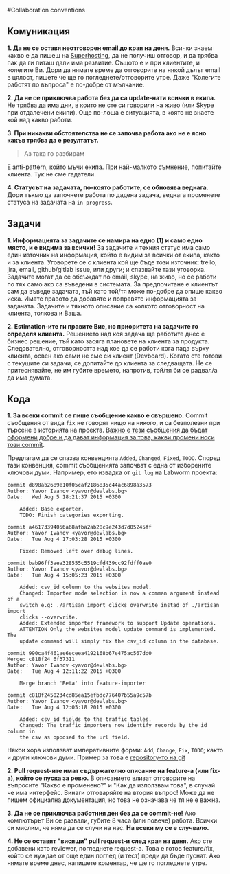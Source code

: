 #Collaboration conventions

## Комуникация
**1. Да не се оставя неотговорен email до края на деня.**
  Всички знаем какво е да пишеш на [Superhosting](www.superhosting.bg), да не получиш отговор, и да трябва пак да ги питаш дали има развитие. Същото е и при клиентите, и колегите Ви. Дори да нямате време да отговорите на някой дълъг email в цялост, пишете че ще го погледнете/отговорите утре. Даже "Колегите работят по въпроса" е по-добре от мълчание.

**2. Да не се приключва работа без да са update-нати всички в екипа.**
  Не трябва да има дни, в които не сте си говорили на живо (или Skype при отдалечени екипи). Още по-лоша е ситуацията, в която не знаете кой над какво работи.

**3. При никакви обстоятелства не се започва работа ако не е ясно какъв трябва да е резултатът.**
  >Аз така го разбирам
  
  E anti-pattern, който мъчи екипа. При най-малкото съмнение, попитайте клиента. Тук не сме гадатели.

**4. Статусът на задачата, по-която работите, се обновява веднага.**
  Дори тъкмо да започнете работа по дадена задача, веднага променете статуса на задачата на `in progress`.

## Задачи
**1. Информацията за задачите се намира на едно (1) и само едно място, и е видима за всички!**
  За задачите и техния статус има само един източник на информация, който е видим за всички от екипа, както и за клиента. Уговорете се с клиента кой ще бъде този източник: trello, jira, email, github/gitlab issue, или други; и спазвайте тази уговорка. Задачите могат да се обсъждат по email, skype, на живо, но се работи по тях само ако са въведени в системата. За предпочитане е клиентът сам да въведе задачата, тъй като той/тя може по-добре да опише какво иска. Имате правото да добавяте и поправяте информацията за задачата. Задачите и тяхното описание са колкото отговорност на клиента, толкова и Ваша.

**2. Estimation-ите ги правите Вие, но приоритета на задачите го определя клиента.**
  Решението над коя задача ще работите днес е бизнес решение, тъй като засяга плановете на клиента за продукта. Следователно, отговорността над кое да се работи кога пада върху клиента, освен ако сами не сме си клиент (Devboard).
  Когато сте готови с текущите си задачи, се допитайте до клиента за следващата. Не се притеснявайте, не им губите времето, напротив, той/тя би се радвал/а да има думата.

## Кода
**1. За всеки commit се пише съобщение какво е свършено.**
  Commit съобщения от вида `fix` не говорят нищо на никого, и са безполезни при търсене в историята на проекта. [Важно е тези съобщения да бъдат оформени добре и да дават информация за това, какви промени носи този commit](http://chris.beams.io/posts/git-commit/).

  Предлагам да се спазва конвенцията `Added`, `Changed`, `Fixed`, `TODO`. Според тази конвенция, commit съобщенията започват с една от изборените ключови думи. Например, ето извадка от `git log` на Labworm проекта:

	commit d898ab2689e10f05caf2186835c44ac6898a3573
	Author: Yavor Ivanov <yavor@devlabs.bg>
	Date:   Wed Aug 5 18:21:37 2015 +0300
	
	    Added: Base exporter.
	    TODO: Finish categories exporting.
	
	commit a46173394056a68afba2ab28c9e243d7d05245ff
	Author: Yavor Ivanov <yavor@devlabs.bg>
	Date:   Tue Aug 4 17:03:28 2015 +0300
	
	    Fixed: Removed left over debug lines.
	
	commit bab96ff3aea328555c5519cfd439cc92fdff0ae0
	Author: Yavor Ivanov <yavor@devlabs.bg>
	Date:   Tue Aug 4 15:05:23 2015 +0300
	
	    Added: csv_id column to the websites model.
	    Changed: Importer mode selection is now a comman argument instead of a
	    switch e.g: ./artisan import clicks overwrite instad of ./artisan import
	    clicks --overwrite.
	    Added: Extended importer framework to support Update operations.
	    ATTENTION Only the websites model update command is implemented. The
	    update command will simply fix the csv_id column in the database.
	
	commit 990ca4f461ae6eceea4192168b67e475ac567dd0
	Merge: c818f24 6f37311
	Author: Yavor Ivanov <yavor@devlabs.bg>
	Date:   Tue Aug 4 12:11:22 2015 +0300
	
	    Merge branch 'Beta' into feature-importer
	
	commit c818f2450234cd85ea15efbdc776407b55a9c57b
	Author: Yavor Ivanov <yavor@devlabs.bg>
	Date:   Tue Aug 4 12:05:18 2015 +0300
	
	    Added: csv_id fields to the traffic tables.
	    Changed: The traffic importers now identify records by the id column in
	    the csv as opposed to the url field.

  Някои хора използват императивните форми: `Add`, `Change`, `Fix`, `TODO`; както и други ключови думи. Пример за това е [repository-то на git](https://github.com/git/git/commits/master?page=6)
  
**2. Pull request-ите имат съдържателно описание на feature-а (или fix-a), който се пуска за ревю.**
  В описанието влизат отговорите на въпросите "Какво е променено?" и "Как да използвам това", в случай че има интерфейс. Винаги отговаряйте на втория въпрос! Може да не пишем официална документация, но това не означава че тя не е важна.
  
**3. Да не се приключва работния ден без да се commit-не!**
  Ако компютърът Ви се развали, губите 8 часа (или повече) работа. Всички си мислим, че няма да се случи на нас. **На всеки му се е случвало.**

**4. Не се оставят "висящи" pull request-и след края на деня.**
  Ако сте добавени като reviewer, погледнете request-a. Това е готов feature/fix, който се нуждае от още един поглед (и тест) преди да бъде пуснат. Ако нямате време днес, напишете коментар, че ще го погледнете утре.
